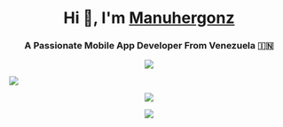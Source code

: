 
<h1 align="center">Hi 👋, I'm <a href="https://100rabhcsmc.github.io/Me.io/" target="blank"> 
Manuhergonz</a></h1>
<h3 align="center">A Passionate Mobile App Developer From Venezuela &#127470;&#127475</h3>





<p align="center">
  <a href="https://skillicons.dev">
    <img src="https://skillicons.dev/icons?i=html,css,git,java,idea" />
  </a>
</p>






<img src=https://upload.wikimedia.org/wikipedia/commons/1/1e/SITIO-EN-CONSTRUCCION.jpg  />


<p align="center">
  <a href="https://www.instagram.com/">
    <img src="https://skillicons.dev/icons?i=instagram" />
  </a>
</p>
<p align="center">
  <a href="https://www.instagram.com/">
    <img src="https://skillicons.dev/icons?i=DISCORD" />
  </a>
</p>
